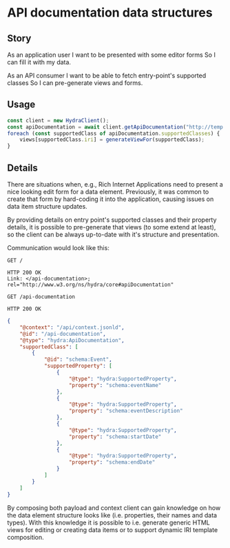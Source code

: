 # API documentation data structures

## Story

As an application user
I want to be presented with some editor forms
So I can fill it with my data.

As an API consumer
I want to be able to fetch entry-point's supported classes
So I can pre-generate views and forms.


## Usage

```javascript
const client = new HydraClient();
const apiDocumentation = await client.getApiDocumentation("http://temp.uri/");
foreach (const supportedClass of apiDocumentation.supportedClasses) {
    views[supportedClass.iri] = generateViewFor(supportedClass);
}
```


## Details

There are situations when, e.g., Rich Internet Applications need to present a 
nice looking edit form for a data element. Previously, it was common to create 
that form by hard-coding it into the application, causing issues on data item 
structure updates.

By providing details on entry point's supported classes and their property details, 
it is possible to pre-generate that views (to some extend at least), so the 
client can be always up-to-date with it's structure and presentation.

Communication would look like this:

```http
GET /
```

```http
HTTP 200 OK
Link: </api-documentation>; rel="http://www.w3.org/ns/hydra/core#apiDocumentation"
```

```http
GET /api-documentation
```

```http
HTTP 200 OK
```

```json
{
    "@context": "/api/context.jsonld",
    "@id": "/api-documentation",
    "@type": "hydra:ApiDocumentation",
    "supportedClass": [
        {
            "@id": "schema:Event",
            "supportedProperty": [
                {
                    "@type": "hydra:SupportedProperty",
                    "property": "schema:eventName"
                },
                {
                    "@type": "hydra:SupportedProperty",
                    "property": "schema:eventDescription"
                },
                {
                    "@type": "hydra:SupportedProperty",
                    "property": "schema:startDate"
                },
                {
                    "@type": "hydra:SupportedProperty",
                    "property": "schema:endDate"
                }
            ]
        }
    ]
}
```

By composing both payload and context client can gain knowledge on how the data 
element structure looks like (i.e. properties, their names and data types).
With this knowledge it is possible to i.e. generate generic HTML views for 
editing or creating data items or to support dynamic IRI template composition.
